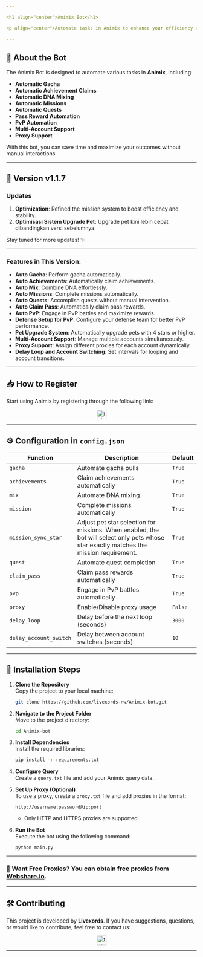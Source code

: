 ```yaml
---

<h1 align="center">Animix Bot</h1>

<p align="center">Automate tasks in Animix to enhance your efficiency and maximize your results!</p>

---
```


## 🚀 **About the Bot**

The Animix Bot is designed to automate various tasks in **Animix**, including:

- **Automatic Gacha**
- **Automatic Achievement Claims**
- **Automatic DNA Mixing**
- **Automatic Missions**
- **Automatic Quests**
- **Pass Reward Automation**
- **PvP Automation**
- **Multi-Account Support**
- **Proxy Support**

With this bot, you can save time and maximize your outcomes without manual interactions.

---

## 🌟 **Version v1.1.7**

### **Updates**

1. **Optimization**: Refined the mission system to boost efficiency and stability.
2. **Optimisasi Sistem Upgrade Pet**: Upgrade pet kini lebih cepat dibandingkan versi sebelumnya.

Stay tuned for more updates! ✨

---

### **Features in This Version**:

- **Auto Gacha**: Perform gacha automatically.
- **Auto Achievements**: Automatically claim achievements.
- **Auto Mix**: Combine DNA effortlessly.
- **Auto Missions**: Complete missions automatically.
- **Auto Quests**: Accomplish quests without manual intervention.
- **Auto Claim Pass**: Automatically claim pass rewards.
- **Auto PvP**: Engage in PvP battles and maximize rewards.
- **Defense Setup for PvP**: Configure your defense team for better PvP performance.
- **Pet Upgrade System**: Automatically upgrade pets with 4 stars or higher.
- **Multi-Account Support**: Manage multiple accounts simultaneously.
- **Proxy Support**: Assign different proxies for each account dynamically.
- **Delay Loop and Account Switching**: Set intervals for looping and account transitions.

---

## 📥 **How to Register**

Start using Animix by registering through the following link:

<div align="center">
  <a href="https://t.me/animix_game_bot?startapp=3lsLj56QYJx6" target="_blank">
    <img src="https://img.shields.io/static/v1?message=Animix&logo=telegram&label=&color=2CA5E0&logoColor=white&labelColor=&style=for-the-badge" height="25" alt="telegram logo" />
  </a>
</div>

---

## ⚙️ **Configuration in `config.json`**

| **Function**           | **Description**                                                                                                                         | **Default** |
| ---------------------- | --------------------------------------------------------------------------------------------------------------------------------------- | ----------- |
| `gacha`                | Automate gacha pulls                                                                                                                    | `True`      |
| `achievements`         | Claim achievements automatically                                                                                                        | `True`      |
| `mix`                  | Automate DNA mixing                                                                                                                     | `True`      |
| `mission`              | Complete missions automatically                                                                                                         | `True`      |
| `mission_sync_star`    | Adjust pet star selection for missions. When enabled, the bot will select only pets whose star exactly matches the mission requirement. | `True`      |
| `quest`                | Automate quest completion                                                                                                               | `True`      |
| `claim_pass`           | Claim pass rewards automatically                                                                                                        | `True`      |
| `pvp`                  | Engage in PvP battles automatically                                                                                                     | `True`      |
| `proxy`                | Enable/Disable proxy usage                                                                                                              | `False`     |
| `delay_loop`           | Delay before the next loop (seconds)                                                                                                    | `3000`      |
| `delay_account_switch` | Delay between account switches (seconds)                                                                                                | `10`        |

---

## 📖 **Installation Steps**

1. **Clone the Repository**\
   Copy the project to your local machine:

   ```bash
   git clone https://github.com/livexords-nw/Animix-bot.git
   ```

2. **Navigate to the Project Folder**\
   Move to the project directory:

   ```bash
   cd Animix-bot
   ```

3. **Install Dependencies**\
   Install the required libraries:

   ```bash
   pip install -r requirements.txt
   ```

4. **Configure Query**\
   Create a `query.txt` file and add your Animix query data.

5. **Set Up Proxy (Optional)**\
   To use a proxy, create a `proxy.txt` file and add proxies in the format:

   ```
   http://username:password@ip:port
   ```

   - Only HTTP and HTTPS proxies are supported.

6. **Run the Bot**\
   Execute the bot using the following command:

   ```bash
   python main.py
   ```

---

### 🔹 Want Free Proxies? You can obtain free proxies from [Webshare.io](https://www.webshare.io/).

---

## 🛠️ **Contributing**

This project is developed by **Livexords**. If you have suggestions, questions, or would like to contribute, feel free to contact us:

<div align="center">
  <a href="https://t.me/livexordsscript" target="_blank">
    <img src="https://img.shields.io/static/v1?message=Livexords&logo=telegram&label=&color=2CA5E0&logoColor=white&labelColor=&style=for-the-badge" height="25" alt="telegram logo" />
  </a>
</div>

---
